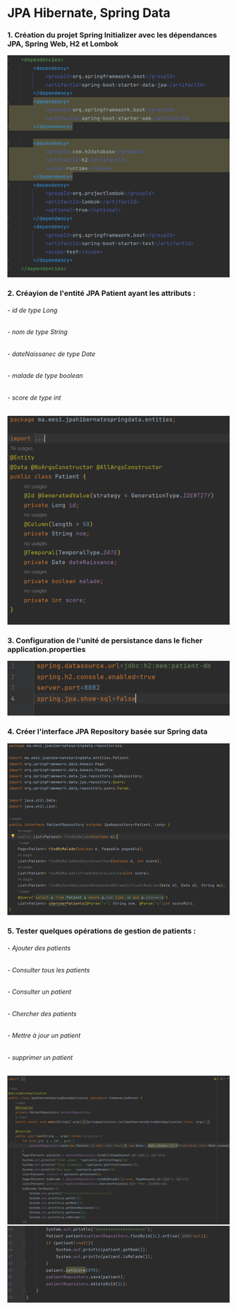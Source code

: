 <h1>JPA Hibernate, Spring Data</h1>


<h3> 1. Création du projet Spring Initializer avec les dépendances JPA, Spring Web, H2 et Lombok</h3>
<img src="Capture/1.PNG">


<h3> 2. Créayion de l'entité JPA Patient ayant les attributs :<br></h3>
<h6> - id de type Long <br> </h6>
<h6>- nom de type String<br> </h6>
<h6> - dateNaissanec de type Date<br> </h6>
<h6> - malade de type boolean<br> </h6>
<h6> - score de type int <br> </h6>
  <img src="Capture/2.PNG">

<h3> 3. Configuration de l'unité de persistance dans le ficher application.properties </h3>
<img src="Capture/3.PNG">

<h3> 4. Créer l'interface JPA Repository basée sur Spring data</h3>
<img src="Capture/4.PNG">

<h3> 5.  Tester quelques opérations de gestion de patients :<br></h3>
<h6>   - Ajouter des patients<br> </h6>
<h6> - Consulter tous les patients<br> </h6>
<h6> - Consulter un patient<br> </h6>
<h6> - Chercher des patients<br> </h6>
<h6> - Mettre à jour un patient <br> </h6>
<h6> - supprimer un patient <br> </h6>
  <img src="Capture/5.PNG">
  <img src="Capture/6.PNG">
